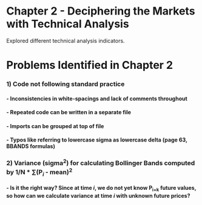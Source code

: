 # Chapter 2 - Deciphering the Markets with Technical Analysis

Explored different technical analysis indicators.

# Problems Identified in Chapter 2

### 1) Code not following standard practice
####   - Inconsistencies in white-spacings and lack of comments throughout
####   - Repeated code can be written in a separate file
####   - Imports can be grouped at top of file
####   - Typos like referring to lowercase sigma as lowercase delta (page 63, BBANDS formulas)

### 2) Variance (sigma<sup>2</sup>) for calculating Bollinger Bands computed by 1/N * ∑(P<sub>*i*</sub> - mean)<sup>2</sup>
####   - Is it the right way? Since at time *i*, we do not yet know P<sub>i+k</sub> future values, so how can we calculate variance at time *i* with unknown future prices?